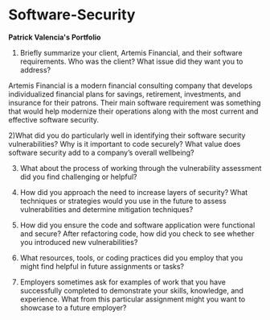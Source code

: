 # Software-Security
**Patrick Valencia's Portfolio**

1) Briefly summarize your client, Artemis Financial, and their software requirements. Who was the client? What issue did they want you to address?

Artemis Financial is a modern financial consulting company that develops individualized financial plans for savings, retirement, investments, and insurance for their patrons. Their main software requirement was something that would help modernize their operations along with the most current and effective software security. 
    
2)What did you do particularly well in identifying their software security vulnerabilities? Why is it important to code securely? What value does software security add to a company’s overall wellbeing?

3) What about the process of working through the vulnerability assessment did you find challenging or helpful?

4) How did you approach the need to increase layers of security? What techniques or strategies would you use in the future to assess vulnerabilities and determine mitigation techniques?

5) How did you ensure the code and software application were functional and secure? After refactoring code, how did you check to see whether you introduced new vulnerabilities?

6) What resources, tools, or coding practices did you employ that you might find helpful in future assignments or tasks?

7) Employers sometimes ask for examples of work that you have successfully completed to demonstrate your skills, knowledge, and experience. What from this particular assignment might you want to showcase to a future employer?
